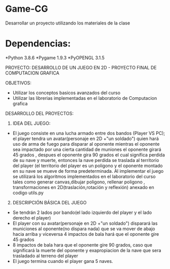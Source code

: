 

# Game-CG
Desarrollar un proyecto utilizando los materiales de la clase
# Dependencias:
 *Python 3.8.6
 *Pygame 1.9.3
 *PyOPENGL 3.1.5

PROYECTO: DESARROLLO DE UN JUEGO EN 2D - PROYECTO FINAL DE COMPUTACION GRAFICA

OBJETIVOS:

- Utilizar los conceptos basicos avanzados del curso
- Utilizar las librerias implementadas en el laboratorio de Computacion grafica

DESARROLLO DEL PROYECTOS:

1. IDEA DEL JUEGO: 
- El juego consiste en una lucha armado entre dos bandos (Player VS PC); el player tendra un avatar(personaje en 2D +"un soldado") quien hará uso de arma de fuego para disparar al oponente mientras el oponente sea impactado por una cierta cantidad de muniones el oponente girará 45 grados , despues el oponente gira 90 grados el cual significa perdida de su nave y muerte, entonces la nave perdida se traslada al territorio del player (el territorio del player es un poligono y el oponente montado en su nave se mueve de forma predeterminada. Al implementar el juego se utilizará los algoritmos implementados en el laboratorio del curso tales como generar canvas,dibujar poligono, rellenar poligono , transformaciones en 2D(traslación,rotación y reflexión) anexado en codigo utils.py

2. DESCRIPCIÓN BÁSICA DEL JUEGO
- Se tendrán 2 lados por bando(el lado izquierdo del player y el lado derecho el player)
- El player con su avatar(personaje en 2D +"un soldado") disparará las municiones al oponente(no dispara nada) que se va mover de abajo hacia arriba y viceversa
4 impactos de bala hará que el oponente gire 45 grados
- 8 impactos de bala hara que el oponente gire 90 grados, caso que significará la muerte del oponente y exapropiacion de la nave que sera trasladado al terreno del player
- El juego termina cuando el player gana 5 naves.
